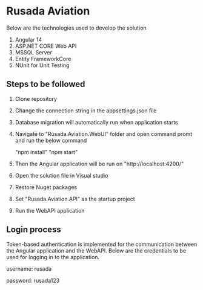 
# Rusada Aviation

Below are the technologies used to develop the solution
1) Angular 14
2) ASP.NET CORE Web API
3) MSSQL Server
4) Entity FrameworkCore
5) NUnit for Unit Testing

## Steps to be followed
1) Clone repository
2) Change the connection string in the appsettings.json file
3) Database migration will automatically run when application starts
4) Navigate to "Rusada.Aviation.WebUI" folder and open command promt and run the below command

    "npm install"
    "npm start"

5) Then the Angular application will be run on "http://localhost:4200/"
6) Open the solution file in Visual studio
7) Restore Nuget packages
8) Set "Rusada.Aviation.API" as the startup project
9) Run the WebAPI application

## Login process
Token-based authentication is implemented for the communication between the Angular application and the WebAPI. Below are the credentials to be used for logging in to the application.

username: rusada

password: rusada123
